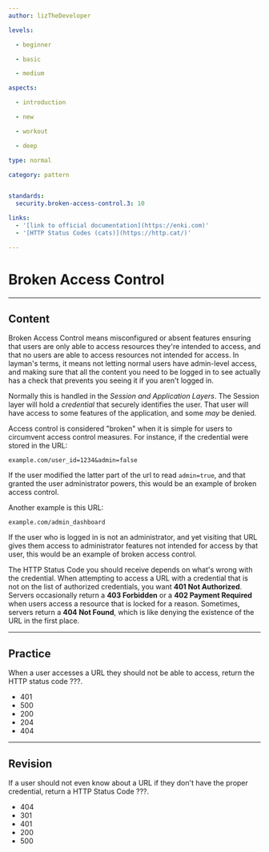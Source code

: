 ```yaml
---
author: lizTheDeveloper

levels:

  - beginner

  - basic

  - medium

aspects:

  - introduction

  - new

  - workout

  - deep

type: normal

category: pattern


standards:
  security.broken-access-control.3: 10

links:
  - '[link to official documentation](https://enki.com)'
  - '[HTTP Status Codes (cats)](https://http.cat/)'

---
```


# Broken Access Control

---
## Content

Broken Access Control means misconfigured or absent features ensuring that users are only able to access resources they're intended to access, and that no users are able to access resources not intended for access. In layman's terms, it means not letting normal users have admin-level access, and making sure that all the content you need to be logged in to see actually has a check that prevents you seeing it if you aren't logged in.

Normally this is handled in the *Session and Application Layers*. The Session layer will hold a *credential* that securely identifies the user. That user will have access to some features of the application, and some _may_ be denied.

Access control is considered "broken" when it is simple for users to circumvent access control measures. For instance, if the credential were stored in the URL:
```
example.com/user_id=1234&admin=false
```
If the user modified the latter part of the url to read `admin=true`, and that granted the user administrator powers, this would be an example of broken access control.

Another example is this URL:
```
example.com/admin_dashboard
```
If the user who is logged in is not an administrator, and yet visiting that URL gives them access to administrator features not intended for access by that user, this would be an example of broken access control.

The HTTP Status Code you should receive depends on what's wrong with the credential. When attempting to access a URL with a credential that is not on the list of authorized credentials, you want **401 Not Authorized**. Servers occasionally return a **403 Forbidden** or a **402 Payment Required** when users access a resource that is locked for a reason. Sometimes, servers return a **404 Not Found**, which is like denying the existence of the URL in the first place.
 
---
## Practice

When a user accesses a URL they should not be able to access, return the HTTP status code ???.

* 401
* 500
* 200
* 204
* 404

---
## Revision

If a user should not even know about a URL if they don't have the proper credential, return a HTTP Status Code ???.

* 404
* 301
* 401
* 200
* 500
